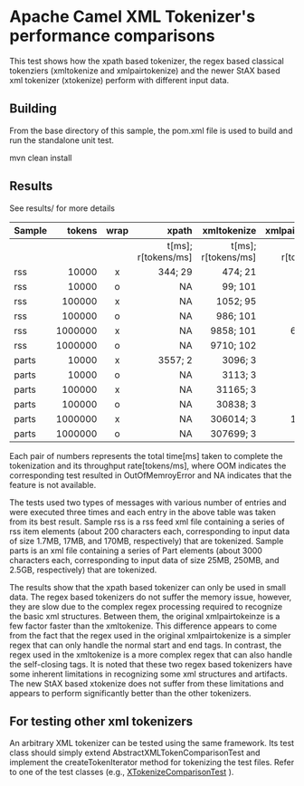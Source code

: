 Apache Camel XML Tokenizer's performance comparisons
=================================================

This test shows how the xpath based tokenizer, the regex based classical tokenziers (xmltokenize and xmlpairtokenize)
and the newer StAX based xml tokenizer (xtokenize) perform with different input data.


Building
--------
From the base directory of this sample, the pom.xml file
is used to build and run the standalone unit test.

  mvn clean install
  
Results
------------------------
See results/ for more details

| Sample | tokens  | wrap | xpath             | xmltokenize       | xmlpairtokenize   | xtokenize         |
|--------|--------:|:----:|------------------:|------------------:|------------------:|------------------:|
|        |         |      |t[ms]; r[tokens/ms]|t[ms]; r[tokens/ms]|t[ms]; r[tokens/ms]|t[ms]; r[tokens/ms]|
| rss    |   10000 | x    |           344; 29 |           474; 21 |           75; 133 |           64; 156 |
| rss    |   10000 | o    |                NA |           99; 101 |                NA |           22; 454 |
| rss    |  100000 | x    |                NA |          1052; 95 |          654; 152 |          185; 540 |
| rss    |  100000 | o    |                NA |          986; 101 |                NA |          201; 497 |
| rss    | 1000000 | x    |                NA |         9858; 101 |         6354; 157 |         1873; 533 |
| rss    | 1000000 | o    |                NA |         9710; 102 |                NA |         1925; 519 |
| parts  |   10000 | x    |           3557; 2 |           3096; 3 |           1169; 8 |           282; 35 |
| parts  |   10000 | o    |                NA |           3113; 3 |                NA |           437; 22 |
| parts  |  100000 | x    |                NA |          31165; 3 |          10702; 9 |          1970; 50 |
| parts  |  100000 | o    |                NA |          30838; 3 |                NA |          2047; 48 |
| parts  | 1000000 | x    |                NA |         306014; 3 |         109864; 9 |         19819; 50 |
| parts  | 1000000 | o    |                NA |         307699; 3 |                NA |         19812; 50 |

Each pair of numbers represents the total time[ms] taken to complete the tokenization and its throughput rate[tokens/ms], where OOM indicates the corresponding test resulted in OutOfMemroyError and NA indicates that the feature is not available.

The tests used two types of messages with various number of entries and were executed three times and each entry in the above table was taken from its best result. Sample rss is a rss feed xml file containing a series of rss item elements (about 200 characters each, corresponding to input data of size 1.7MB, 17MB, and 170MB, respectively) that are tokenized. Sample parts is an xml file containing a series of Part elements (about 3000 characters each, corresponding to input data of size 25MB, 250MB, and 2.5GB, respectively) that are tokenized.

The results show that the xpath based tokenizer can only be used in small data. The regex based tokenizers do not suffer
the memory issue, however, they are slow due to the complex regex processing required to recognize the basic xml structures. Between them, the original xmlpairtokeinze is a few factor faster than the xmltokenize. This difference appears to come from the fact that the regex used in the original xmlpairtokenize is a simpler regex that can only handle the normal start and end tags. In contrast, the regex used in the xmltokenize is a more complex regex that can also handle the self-closing tags. It is noted that these two regex based tokenizers have some inherent limitations in recognizing some xml structures and artifacts. The new StAX based xtokenize does not suffer from these limitations and appears to perform significantly better than the other tokenizers.

For testing other xml tokenizers
------------------------
An arbitrary XML tokenizer can be tested using the same framework. Its test class should simply extend
AbstractXMLTokenComparisonTest and implement the createTokenIterator method for tokenizing the test
files. Refer to one of the test classes (e.g., [XTokenizeComparisonTest](https://github.com/elakito/testzone/blob/master/tests/camel_xmltokenize_comaprison/src/test/java/de/elakito/testzone/tests/camel/xmltokenize/test/XTokenizeComparisonTest.java) ).

